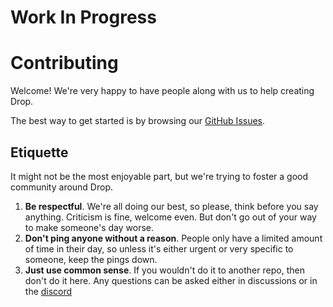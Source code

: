 # Work In Progress
# Contributing
Welcome! We're very happy to have people along with us to help creating Drop.

The best way to get started is by browsing our [GitHub Issues](https://github.com/Drop-OSS/drop/issues).

## Etiquette
It might not be the most enjoyable part, but we're trying to foster a good community around Drop.

1. **Be respectful**. We're all doing our best, so please, think before you say anything. Criticism is fine, welcome even. But don't go out of your way to make someone's day worse.
2. **Don't ping anyone without a reason**. People only have a limited amount of time in their day, so unless it's either urgent or very specific to someone, keep the pings down.
3. **Just use common sense**. If you wouldn't do it to another repo, then don't do it here. Any questions can be asked either in discussions or in the [discord](https://discord.gg/ZVGggfXN)